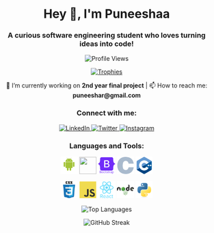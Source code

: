 <h1 align="center">Hey 👋, I'm Puneeshaa</h1>
<h3 align="center">A curious software engineering student who loves turning ideas into code!</h3>

<p align="center">
  <img src="https://komarev.com/ghpvc/?username=puneesha77&label=Profile%20views&color=0e75b6&style=flat" alt="Profile Views" />
</p>

<p align="center">
  <a href="https://github.com/ryo-ma/github-profile-trophy">
    <img src="https://github-profile-trophy.vercel.app/?username=puneesha77" alt="Trophies" />
  </a>
</p>

<p align="center">
  🔭 I’m currently working on <b>2nd year final project</b> | 📫 How to reach me: <b>puneeshar@gmail.com</b>
</p>

<h3 align="center">Connect with me:</h3>
<p align="center">
  <a href="https://www.linkedin.com/in/your-linkedin" target="_blank">
    <img src="https://cdn.jsdelivr.net/npm/simple-icons@v7/icons/linkedin.svg" alt="LinkedIn" width="30" height="30"/>
  </a>
  <a href="https://twitter.com/your-twitter" target="_blank">
    <img src="https://cdn.jsdelivr.net/npm/simple-icons@v7/icons/twitter.svg" alt="Twitter" width="30" height="30"/>
  </a>
  <a href="https://www.instagram.com/your-instagram" target="_blank">
    <img src="https://cdn.jsdelivr.net/npm/simple-icons@v7/icons/instagram.svg" alt="Instagram" width="30" height="30"/>
  </a>
</p>

<h3 align="center">Languages and Tools:</h3>
<p align="center">
  <!-- Icons row 1 -->
  <a href="https://developer.android.com" target="_blank"><img src="https://raw.githubusercontent.com/devicons/devicon/master/icons/android/android-original-wordmark.svg" width="40" height="40"/></a>
  <a href="https://angular.io" target="_blank"><img src="https://angular.io/assets/images/logos/angular/angular.svg" width="40" height="40"/></a>
  <a href="https://getbootstrap.com" target="_blank"><img src="https://raw.githubusercontent.com/devicons/devicon/master/icons/bootstrap/bootstrap-plain-wordmark.svg" width="40" height="40"/></a>
  <a href="https://www.cprogramming.com/" target="_blank"><img src="https://raw.githubusercontent.com/devicons/devicon/master/icons/c/c-original.svg" width="40" height="40"/></a>
  <a href="https://www.w3schools.com/cpp/" target="_blank"><img src="https://raw.githubusercontent.com/devicons/devicon/master/icons/cplusplus/cplusplus-original.svg" width="40" height="40"/></a>
</p>

<p align="center">
  <!-- Icons row 2 -->
  <a href="https://www.w3schools.com/css/" target="_blank"><img src="https://raw.githubusercontent.com/devicons/devicon/master/icons/css3/css3-original-wordmark.svg" width="40" height="40"/></a>
  <a href="https://developer.mozilla.org/en-US/docs/Web/JavaScript" target="_blank"><img src="https://raw.githubusercontent.com/devicons/devicon/master/icons/javascript/javascript-original.svg" width="40" height="40"/></a>
  <a href="https://reactjs.org/" target="_blank"><img src="https://raw.githubusercontent.com/devicons/devicon/master/icons/react/react-original-wordmark.svg" width="40" height="40"/></a>
  <a href="https://nodejs.org" target="_blank"><img src="https://raw.githubusercontent.com/devicons/devicon/master/icons/nodejs/nodejs-original-wordmark.svg" width="40" height="40"/></a>
  <a href="https://www.python.org" target="_blank"><img src="https://raw.githubusercontent.com/devicons/devicon/master/icons/python/python-original.svg" width="40" height="40"/></a>
</p>

<p align="center">
  <img src="https://github-readme-stats.vercel.app/api/top-langs?username=puneesha77&show_icons=true&locale=en&layout=compact" alt="Top Languages" />
</p>

<p align="center">
  <img src="https://github-readme-streak-stats.herokuapp.com/?user=puneesha77" alt="GitHub Streak" />
</p>
